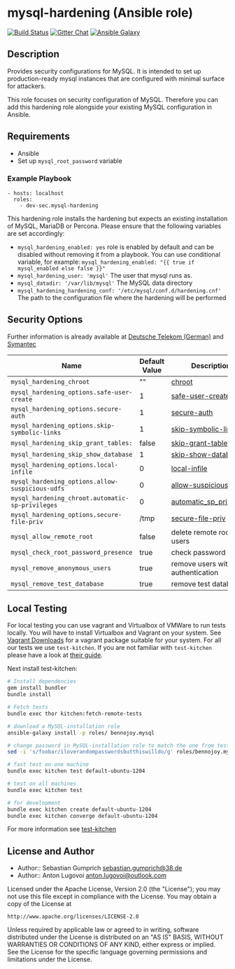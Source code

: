 # mysql-hardening (Ansible role)

[![Build Status](http://img.shields.io/travis/dev-sec/ansible-mysql-hardening.svg)][1]
[![Gitter Chat](https://badges.gitter.im/Join%20Chat.svg)][2]
[![Ansible Galaxy](https://img.shields.io/badge/galaxy-mysql--hardening-660198.svg)][3]

## Description

Provides security configurations for MySQL. It is intended to set up production-ready mysql instances that are configured with minimal surface for attackers.

This role focuses on security configuration of MySQL. Therefore you can add this hardening role alongside your existing MySQL configuration in Ansible.

## Requirements

* Ansible
* Set up `mysql_root_password` variable

### Example Playbook

    - hosts: localhost
      roles:
        - dev-sec.mysql-hardening

This hardening role installs the hardening but expects an existing installation of MySQL, MariaDB or Percona. Please ensure that the following variables are set accordingly:

- `mysql_hardening_enabled: yes` role is enabled by default and can be disabled without removing it from a playbook. You can use conditional variable, for example: `mysql_hardening_enabled: "{{ true if mysql_enabled else false }}"`
- `mysql_hardening_user: 'mysql'` The user that mysql runs as.
- `mysql_datadir: '/var/lib/mysql'` The MySQL data directory
- `mysql_hardening_hardening_conf: '/etc/mysql/conf.d/hardening.cnf'` The path to the configuration file where the hardening will be performed

## Security Options

Further information is already available at [Deutsche Telekom (German)](http://www.telekom.com/static/-/155996/7/technische-sicherheitsanforderungen-si) and [Symantec](http://www.symantec.com/connect/articles/securing-mysql-step-step)

| Name           | Default Value | Description                        |
| -------------- | ------------- | -----------------------------------|
| `mysql_hardening_chroot` | "" | [chroot](http://dev.mysql.com/doc/refman/5.7/en/server-options.html#option_mysqld_chroot)|
| `mysql_hardening_options.safe-user-create` | 1 | [safe-user-create](http://dev.mysql.com/doc/refman/5.7/en/server-options.html#option_mysqld_safe-user-create)|
| `mysql_hardening_options.secure-auth` | 1 | [secure-auth](http://dev.mysql.com/doc/refman/5.7/en/server-options.html#option_mysqld_secure-auth)|
| `mysql_hardening_options.skip-symbolic-links` | 1 | [skip-symbolic-links](http://dev.mysql.com/doc/refman/5.7/en/server-options.html#option_mysqld_symbolic-links)|
| `mysql_hardening_skip_grant_tables:` | false | [skip-grant-tables](https://dev.mysql.com/doc/refman/5.7/en/server-options.html#option_mysqld_skip-grant-tables)|
| `mysql_hardening_skip_show_database` | 1 | [skip-show-database](http://dev.mysql.com/doc/refman/5.7/en/server-options.html#option_mysqld_skip-show-database)|
| `mysql_hardening_options.local-infile` | 0 | [local-infile](http://dev.mysql.com/doc/refman/5.7/en/server-system-variables.html#sysvar_local_infile)|
| `mysql_hardening_options.allow-suspicious-udfs` | 0 | [allow-suspicious-udfs](https://dev.mysql.com/doc/refman/5.7/en/server-options.html#option_mysqld_allow-suspicious-udfs)|
| `mysql_hardening_chroot.automatic-sp-privileges` | 0 | [automatic_sp_privileges](https://dev.mysql.com/doc/refman/5.7/en/server-system-variables.html#sysvar_automatic_sp_privileges)|
| `mysql_hardening_options.secure-file-priv` | /tmp | [secure-file-priv](https://dev.mysql.com/doc/refman/5.7/en/server-options.html#option_mysqld_secure-file-priv)|
| `mysql_allow_remote_root` | false | delete remote root users |
| `mysql_check_root_password_presence` | true | check password setting |
| `mysql_remove_anonymous_users` | true | remove users without authentication |
| `mysql_remove_test_database` | true | remove test database |

## Local Testing

For local testing you can use vagrant and Virtualbox of VMWare to run tests locally. You will have to install Virtualbox and Vagrant on your system. See [Vagrant Downloads](http://downloads.vagrantup.com/) for a vagrant package suitable for your system. For all our tests we use `test-kitchen`. If you are not familiar with `test-kitchen` please have a look at [their guide](http://kitchen.ci/docs/getting-started).

Next install test-kitchen:

```bash
# Install dependencies
gem install bundler
bundle install

# Fetch tests
bundle exec thor kitchen:fetch-remote-tests

# download a MySQL-installation role
ansible-galaxy install -p roles/ bennojoy.mysql

# change password in MySQL-installation role to match the one from testing
sed -i 's/foobar/iloverandompasswordsbutthiswilldo/g' roles/bennojoy.mysql/defaults/main.yml

# fast test on one machine
bundle exec kitchen test default-ubuntu-1204

# test on all machines
bundle exec kitchen test

# for development
bundle exec kitchen create default-ubuntu-1204
bundle exec kitchen converge default-ubuntu-1204
```

For more information see [test-kitchen](http://kitchen.ci/docs/getting-started)


## License and Author

* Author:: Sebastian Gumprich <sebastian.gumprich@38.de>
* Author:: Anton Lugovoi <anton.lugovoi@outlook.com>

Licensed under the Apache License, Version 2.0 (the "License");
you may not use this file except in compliance with the License.
You may obtain a copy of the License at

    http://www.apache.org/licenses/LICENSE-2.0

Unless required by applicable law or agreed to in writing, software
distributed under the License is distributed on an "AS IS" BASIS,
WITHOUT WARRANTIES OR CONDITIONS OF ANY KIND, either express or implied.
See the License for the specific language governing permissions and
limitations under the License.

[1]: http://travis-ci.org/dev-sec/ansible-mysql-hardening
[2]: https://gitter.im/dev-sec/general
[3]: https://galaxy.ansible.com/dev-sec/mysql-hardening/
